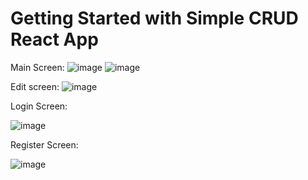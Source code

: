 # Getting Started with Simple CRUD React App

Main Screen:
![image](https://github.com/user-attachments/assets/01cc3580-cfbc-45de-9c9b-1aa4a07c370c)
![image](https://github.com/user-attachments/assets/2f5820e5-1a4c-4b27-b053-553e11846de4)

Edit screen:
![image](https://github.com/user-attachments/assets/c8ac7ba5-5299-4746-9536-503834f4e4e1)

Login Screen:

![image](https://github.com/user-attachments/assets/967b4462-906b-4ef6-9b7c-7bd19d9b3c12)

Register Screen:

![image](https://github.com/user-attachments/assets/954ef4b2-60d8-4b6c-adcc-b1d293413ac4)
